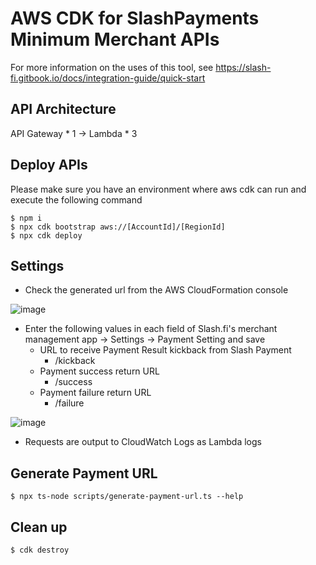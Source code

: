 # AWS CDK for SlashPayments Minimum Merchant APIs 

For more information on the uses of this tool, see
https://slash-fi.gitbook.io/docs/integration-guide/quick-start

## API Architecture

API Gateway \* 1 -> Lambda \* 3

## Deploy APIs

Please make sure you have an environment where aws cdk can run and execute the following command

```
$ npm i
$ npx cdk bootstrap aws://[AccountId]/[RegionId]
$ npx cdk deploy
```

## Settings

- Check the generated url from the AWS CloudFormation console

![image](https://user-images.githubusercontent.com/1631778/184496854-f37d4163-9d55-42d6-bc5e-fc8e558ce677.png)

- Enter the following values in each field of Slash.fi's merchant management app -> Settings -> Payment Setting and save
  - URL to receive Payment Result kickback from Slash Payment
    - /kickback
  - Payment success return URL
    - /success
  - Payment failure return URL
    - /failure
    
![image](https://user-images.githubusercontent.com/1631778/184496786-7472b457-106e-4ecd-b2cf-e3aad3d63b87.png)
    
- Requests are output to CloudWatch Logs as Lambda logs

## Generate Payment URL

```
$ npx ts-node scripts/generate-payment-url.ts --help
```

## Clean up

```
$ cdk destroy
```
